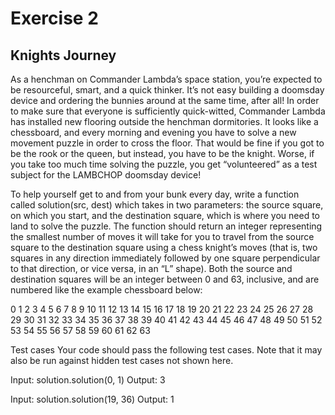 # Exercise 2 

## Knights Journey

As a henchman on Commander Lambda’s space station, you’re expected to be resourceful, smart, and a quick thinker. It’s not easy building a doomsday device and ordering the bunnies around at the same time, after all! In order to make sure that everyone is sufficiently quick-witted, Commander Lambda has installed new flooring outside the henchman dormitories. It looks like a chessboard, and every morning and evening you have to solve a new movement puzzle in order to cross the floor. That would be fine if you got to be the rook or the queen, but instead, you have to be the knight. Worse, if you take too much time solving the puzzle, you get “volunteered” as a test subject for the LAMBCHOP doomsday device!

To help yourself get to and from your bunk every day, write a function called solution(src, dest) which takes in two parameters: the source square, on which you start, and the destination square, which is where you need to land to solve the puzzle. The function should return an integer representing the smallest number of moves it will take for you to travel from the source square to the destination square using a chess knight’s moves (that is, two squares in any direction immediately followed by one square perpendicular to that direction, or vice versa, in an “L” shape). Both the source and destination squares will be an integer between 0 and 63, inclusive, and are numbered like the example chessboard below:

0	1	2	3	4	5	6	7
8	9	10	11	12	13	14	15
16	17	18	19	20	21	22	23
24	25	26	27	28	29	30	31
32	33	34	35	36	37	38	39
40	41	42	43	44	45	46	47
48	49	50	51	52	53	54	55
56	57	58	59	60	61	62	63

Test cases
Your code should pass the following test cases. Note that it may also be run against hidden test cases not shown here.

Input:
solution.solution(0, 1)
Output:
3

Input:
solution.solution(19, 36)
Output:
1